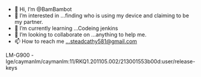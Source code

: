 - 👋 Hi, I’m @BamBambot
- 👀 I’m interested in ...finding who is using my device and claiming to be my partner.
- 🌱 I’m currently learning ...Codeing jenkins
- 💞️ I’m looking to collaborate on ...anything to help me.
- 📫 How to reach me ...steadcathy581@gmail.com

<!---
BamBambot/BamBambot is a ✨ special ✨ repository because its `README.md` (this file) appears on your GitHub profile.
You can click the Preview link to take a look at your changes.
--->
LM-G900 - lge/caymanlm/caymanlm:11/RKQ1.201105.002/213001553b00d:user/release-keys

